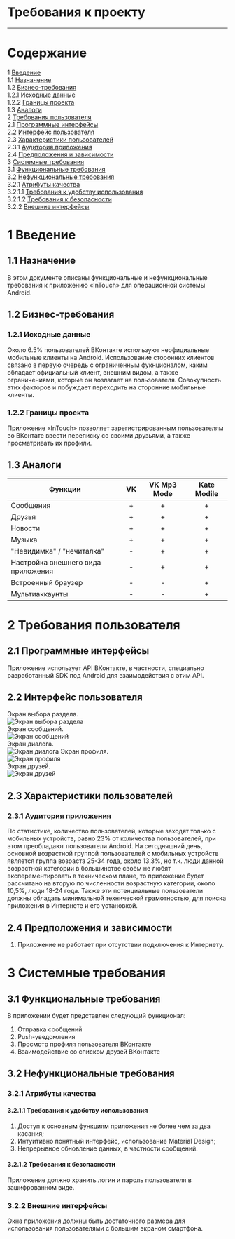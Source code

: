 # Требования к проекту
---

# Содержание
1 [Введение](#intro)  
1.1 [Назначение](#appointment)  
1.2 [Бизнес-требования](#business_requirements)  
1.2.1 [Исходные данные](#initial_data)  
1.2.2 [Границы проекта](#project_boundary)  
1.3 [Аналоги](#analogues)  
2 [Требования пользователя](#user_requirements)  
2.1 [Программные интерфейсы](#software_interfaces)  
2.2 [Интерфейс пользователя](#user_interface)  
2.3 [Характеристики пользователей](#user_specifications)  
2.3.1 [Аудитория приложения](#application_audience)   
2.4 [Предположения и зависимости](#assumptions_and_dependencies)  
3 [Системные требования](#system_requirements)  
3.1 [Функциональные требования](#main_functions)  
3.2 [Нефункциональные требования](#non-functional_requirements)  
3.2.1 [Атрибуты качества](#quality_attributes)  
3.2.1.1 [Требования к удобству использования](#requirements_for_ease_of_use)  
3.2.1.2 [Требования к безопасности](#security_requirements)  
3.2.2 [Внешние интерфейсы](#external_interfaces)  


<a name="intro"/>

# 1 Введение

<a name="appointment"/>

## 1.1 Назначение
В этом документе описаны функциональные и нефункциональные требования к приложению «InTouch» для операционной системы Android.

<a name="business_requirements"/>

## 1.2 Бизнес-требования

<a name="initial_data"/>

### 1.2.1 Исходные данные
Около 6.5% пользователей ВКонтакте используют неофициальные мобильные клиенты на Android. Использование сторонних клиентов связано в первую очередь с ограниченным фукнционалом, каким обладает официальный клиент, внешним видом, а также ограничениями, которые он возлагает на пользователя. Совокупность этих факторов и побуждает переходить на сторонние мобильные клиенты.

<a name="project_boundary"/>

### 1.2.2 Границы проекта
Приложение «InTouch» позволяет зарегистрированным пользователям во ВКонтате ввести переписку со своими друзьями, а также просматривать их профили.

<a name="analogues"/>

## 1.3 Аналоги
 Функции |VK| VK Mp3 Mode | Kate Modile
--- | :-: | :-: | :-:
Сообщения |+|+|+
Друзья | +|+|+
Новости |+|+|+
Музыка | +|+|+
"Невидимка" / "нечиталка" | -|+|+
Настройка внешнего вида приложения | -|+|+
Встроенный браузер | -|-|+
Мультиаккаунты |- |-|+

<a name="user_requirements"/>

# 2 Требования пользователя

<a name="software_interfaces"/>

## 2.1 Программные интерфейсы
Приложение использует API ВКонтакте, в частности, специально разработанный SDK под Android для взаимодействия с этим API.

<a name="user_interface"/>

## 2.2 Интерфейс пользователя  
Экран выбора раздела.  
![Экран выбора раздела](../../Images/Mockups/MainMenu.png)  
Экран сообщений.  
![Экран сообщений](../../Images/Mockups/Messages.png)  
Экран диалога.  
![Экран диалога](../../Images/Mockups/Dialog.png)
Экран профиля.  
![Экран профиля](../../Images/Mockups/Profile.png)  
Экран друзей.  
![Экран друзей](../../Images/Mockups/Friends.png)  



<a name="user_specifications"/>

## 2.3 Характеристики пользователей

<a name="user_classes"/>

### 2.3.1 Аудитория приложения

По статистике, количество пользователей, которые заходят только с мобильных устройств, равно 23% от количества пользователей, при этом преобладают пользователи Android. На сегодняшний день, основной возрастной группой пользователей с мобильных устройств является группа возраста 25-34 года, около 13,3%, но т.к. люди данной возрастной категории в большинстве своём не любят эксперементировать в техническом плане, то приложение будет рассчитано на вторую по численности возрастную категории, около 10,5%, люди 18-24 года. Также эти потенциальные пользователи должны обладать минимальной технической грамотностью, для поиска приложения в Интернете и его установкой.

<a name="assumptions_and_dependencies"/>

## 2.4 Предположения и зависимости
1. Приложение не работает при отсутствии подключения к Интернету.

<a name="system_requirements"/>

# 3 Системные требования

<a name="main_functions"/>

## 3.1 Функциональные требования

В приложении будет представлен следующий функционал:
1. Отправка сообщений
2. Push-уведомления
3. Просмотр профиля пользователя ВКонтакте
4. Взаимодействие со списком друзей ВКонтакте


<a name="non-functional_requirements"/>

## 3.2 Нефункциональные требования

<a name="quality_attributes"/>

### 3.2.1 Атрибуты качества

<a name="requirements_for_ease_of_use"/>

#### 3.2.1.1 Требования к удобству использования
1. Доступ к основным функциям приложения не более чем за два касания;
2. Интуитивно понятный интерфейс, использование Material Design;
3. Непрерывное обновление данных, в частности сообщений.

<a name="security_requirements"/>

#### 3.2.1.2 Требования к безопасности
Приложение должно хранить логин и пароль пользователя в зашифрованном виде.

<a name="external_interfaces"/>

### 3.2.2 Внешние интерфейсы
Окна приложения должны быть достаточного размера для использования пользователями с большим экраном смартфона.
